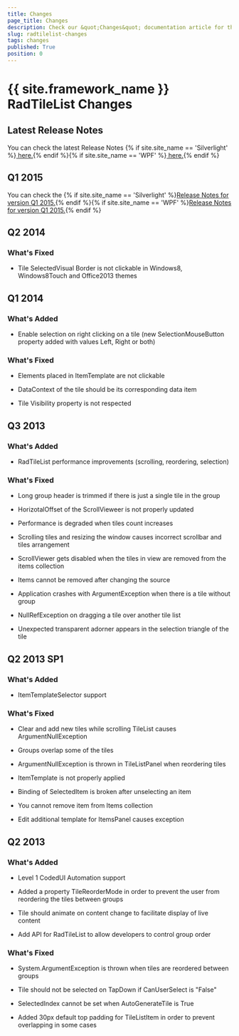 ```yaml
---
title: Changes
page_title: Changes
description: Check our &quot;Changes&quot; documentation article for the RadTileList {{ site.framework_name }} control.
slug: radtilelist-changes
tags: changes
published: True
position: 0
---
```


# {{ site.framework_name }} RadTileList Changes



## Latest Release Notes

You can check the latest Release Notes
{% if site.site_name == 'Silverlight' %}[ here.](http://www.telerik.com/products/silverlight/whats-new/release_notes.aspx){% endif %}{% if site.site_name == 'WPF' %}[ here.](http://www.telerik.com/products/wpf/whats-new/release-history.aspx){% endif %}

## Q1 2015

You can check the {% if site.site_name == 'Silverlight' %}[Release Notes for version Q1 2015.](http://www.telerik.com/support/whats-new/silverlight/release-history/ui-for-silverlight-q1-2015){% endif %}{% if site.site_name == 'WPF' %}[Release Notes for version Q1 2015.](http://www.telerik.com/support/whats-new/wpf/release-history/ui-for-wpf-q1-2015){% endif %}

## Q2 2014
	  
### What's Fixed
			

* Tile SelectedVisual Border is not clickable in Windows8, Windows8Touch and Office2013 themes
				  

## Q1 2014
      
### What's Added
            

* Enable selection on right clicking on a tile (new SelectionMouseButton property added with values Left, Right or both)
                  
### What's Fixed
            

* Elements placed in ItemTemplate are not clickable
         

* DataContext of the tile should be its corresponding data item
         

* Tile Visibility property is not respected
                

## Q3 2013
      
### What's Added
            

* RadTileList performance improvements (scrolling, reordering, selection)
                
### What's Fixed
            

* Long group header is trimmed if there is just a single tile in the group
         

* HorizotalOffset of the ScrollVieweer is not properly updated
 

* Performance is degraded when tiles count increases
 

* Scrolling tiles and resizing the window causes incorrect scrollbar and tiles arrangement
 

* ScrollViewer gets disabled when the tiles in view are removed from the items collection
 

* Items cannot be removed after changing the source
 

* Application crashes with ArgumentException when there is a tile without group
 

* NullRefException on dragging a tile over another tile list
 

* Unexpected transparent adorner appears in the selection triangle of the tile
                

## Q2 2013 SP1
      
### What's Added
            

* ItemTemplateSelector support
                
### What's Fixed
            

* Clear and add new tiles while scrolling TileList causes ArgumentNullException
 

* Groups overlap some of the tiles
 

* ArgumentNullException is thrown in TileListPanel when reordering tiles
 

* ItemTemplate is not properly applied
 

* Binding of SelectedItem is broken after unselecting an item
 

* You cannot remove item from Items collection
 

* Edit additional template for ItemsPanel causes exception
 

## Q2 2013
      
### What's Added
            

* Level 1 CodedUI Automation support
 

* Added a property TileReorderMode in order to prevent the user from reordering the tiles between groups
 

* Tile should animate on content change to facilitate display of live content
 

* Add API for RadTileList to allow developers to control group order
                
### What's Fixed
            

* System.ArgumentException is thrown when tiles are reordered between groups
 

* Tile should not be selected on TapDown if CanUserSelect is "False"
 

* SelectedIndex cannot be set when AutoGenerateTile is True
 

* Added 30px default top padding for TileListItem in order to prevent overlapping in some cases
                
